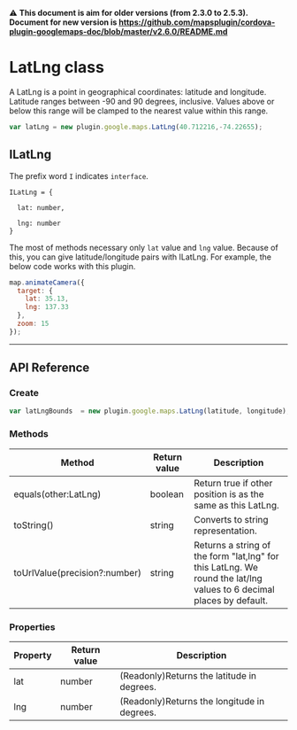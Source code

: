 :warning: **This document is aim for older versions (from 2.3.0 to 2.5.3).
Document for new version is https://github.com/mapsplugin/cordova-plugin-googlemaps-doc/blob/master/v2.6.0/README.md**

# LatLng class

A LatLng is a point in geographical coordinates: latitude and longitude.
Latitude ranges between -90 and 90 degrees, inclusive. Values above or below this range will be clamped to the nearest value within this range.

```js
var latLng = new plugin.google.maps.LatLng(40.712216,-74.22655);
```

## ILatLng

The prefix word `I` indicates `interface`.

```
ILatLng = {

  lat: number,

  lng: number
}
```

The most of methods necessary only  `lat` value and `lng` value.
Because of this, you can give latitude/longitude pairs with ILatLng.
For example, the below code works with this plugin.

```js
map.animateCamera({
  target: {
    lat: 35.13,
    lng: 137.33
  },
  zoom: 15
});
```

---------------------------------------------------------------

## API Reference

### Create

```js
var latLngBounds  = new plugin.google.maps.LatLng(latitude, longitude);
```

### Methods

Method                        | Return value | Description
------------------------------|--------------|----------------
equals(other:LatLng)          | boolean      | Return true if other position is as the same as this LatLng.
toString()                    | string       | Converts to string representation.
toUrlValue(precision?:number) | string       | Returns a string of the form "lat,lng" for this LatLng. We round the lat/lng values to 6 decimal places by default.

### Properties

Property      | Return value | Description
--------------|--------------|-------------------------------------------
lat           | number       | (Readonly)Returns the latitude in degrees.
lng           | number       | (Readonly)Returns the longitude in degrees.
